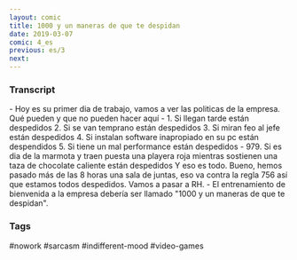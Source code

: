 ```yaml
---
layout: comic
title: 1000 y un maneras de que te despidan
date: 2019-03-07
comic: 4_es
previous: es/3
next:
---
```


<h3>Transcript</h3>
<p>
    - Hoy es su primer dia de trabajo, vamos a ver las politicas de la empresa. Qué pueden y que no pueden hacer aquí
    - 1. Si llegan tarde están despedidos 2. Si se van temprano están despedidos 3. Si miran feo al jefe están despedidos 4. Si instalan software inapropiado en su pc están despendidos 5. Si tiene un mal performance están despedidos
    - 979. Si es dia de la marmota y traen puesta una playera roja  mientras sostienen una taza de chocolate caliente están despedidos Y eso es todo. Bueno, hemos pasado más de las 8 horas una sala de juntas, eso va contra  la regla 756 así que estamos todos despedidos. Vamos a pasar a RH.
    - El entrenamiento de bienvenida a la empresa debería ser llamado "1000 y un maneras de que te despidan".
</p>

<h3>Tags</h3>
<p>#nowork #sarcasm #indifferent-mood #video-games</p>
